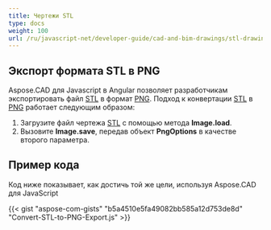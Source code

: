 ```yaml
---
title: Чертежи STL
type: docs
weight: 100
url: /ru/javascript-net/developer-guide/cad-and-bim-drawings/stl-drawings/
---
```


## **Экспорт формата STL в PNG**

Aspose.CAD для Javascript в Angular позволяет разработчикам экспортировать файл [STL](https://docs.fileformat.com/cad/stl/) в формат [PNG](https://docs.fileformat.com/image/png/).
Подход к конвертации [STL](https://docs.fileformat.com/cad/stl/) в [PNG](https://docs.fileformat.com/image/png/) работает следующим образом:

1. Загрузите файл чертежа [STL](https://docs.fileformat.com/cad/stl/) с помощью метода **Image.load**.
1. Вызовите **Image.save**, передав объект **PngOptions** в качестве второго параметра.

## Пример кода

Код ниже показывает, как достичь той же цели, используя Aspose.CAD для JavaScript

{{< gist "aspose-com-gists" "b5a4510e5fa49082bb585a12d753de8d" "Convert-STL-to-PNG-Export.js" >}}
